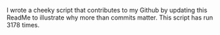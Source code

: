 I wrote a cheeky script that contributes to my Github by updating this ReadMe to illustrate why more than commits matter. This script has run 3178 times.